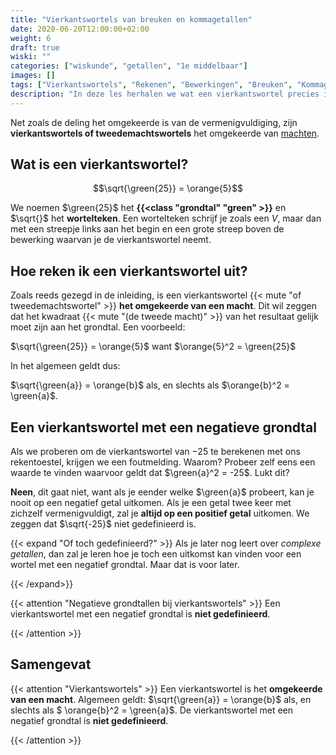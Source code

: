 ```yaml
---
title: "Vierkantswortels van breuken en kommagetallen"
date: 2020-06-20T12:00:00+02:00
weight: 6
draft: true
wiski: ""
categories: ["wiskunde", "getallen", "1e middelbaar"]
images: []
tags: ["Vierkantswortels", "Rekenen", "Bewerkingen", "Breuken", "Kommagetallen", "Rationale getallen"]
description: "In deze les herhalen we wat een vierkantswortel precies is en leren we de vierkantswortel te nemen van breuken en kommagetallen."
---
```

Net zoals de deling het omgekeerde is van de vermenigvuldiging, zijn **vierkantswortels of tweedemachtswortels** het omgekeerde van [machten](../machten). 
## Wat is een vierkantswortel?
$$\sqrt{\green{25}} = \orange{5}$$

We noemen $\green{25}$ het **{{<class "grondtal" "green" >}}** en $\sqrt{\}$ het **wortelteken**. Een wortelteken
schrijf je zoals een *V*, maar dan met een streepje links aan het begin en een grote streep boven de bewerking waarvan
je de vierkantswortel neemt.

## Hoe reken ik een vierkantswortel uit?
Zoals reeds gezegd in de inleiding, is een vierkantswortel {{< mute "of tweedemachtswortel" >}} **het omgekeerde van een macht**.
Dit wil zeggen dat het kwadraat {{< mute "(de tweede macht)" >}} van het resultaat gelijk moet zijn aan het grondtal. Een voorbeeld:

$\sqrt{\green{25}} = \orange{5}$ want $\orange{5}^2 =  \green{25}$

In het algemeen geldt dus:

$\sqrt{\green{a}} = \orange{b}$ als, en slechts als $\orange{b}^2 =  \green{a}$.

## Een vierkantswortel met een negatieve grondtal
Als we proberen om de vierkantswortel van $-25$ te berekenen met ons rekentoestel, krijgen we een foutmelding. Waarom?
Probeer zelf eens een waarde te vinden waarvoor geldt dat $\green{a}^2 = -25$. Lukt dit?

**Neen**, dit gaat niet, want als je eender welke $\green{a}$ probeert, kan je nooit op een negatief getal uitkomen. Als je
een getal twee keer met zichzelf vermenigvuldigt, zal je **altijd op een positief getal** uitkomen. We zeggen dat $\sqrt{-25}$ niet
gedefinieerd is.

{{< expand "Of toch gedefinieerd?" >}}
Als je later nog leert over *complexe getallen*, dan zal je leren hoe je toch een uitkomst kan vinden voor een wortel
met een negatief grondtal. Maar dat is voor later.

{{< /expand>}}

{{< attention "Negatieve grondtallen bij vierkantswortels" >}}
Een vierkantswortel met een negatief grondtal is **niet gedefinieerd**.

{{< /attention >}}

## Samengevat
{{< attention "Vierkantswortels" >}}
Een vierkantswortel is het **omgekeerde van een macht**. Algemeen geldt:
$\sqrt{\green{a}} = \orange{b}$ als, en slechts als $ \orange{b}^2 = \green{a}$. De vierkantswortel
met een negatief grondtal is **niet gedefinieerd**.

{{< /attention >}}
